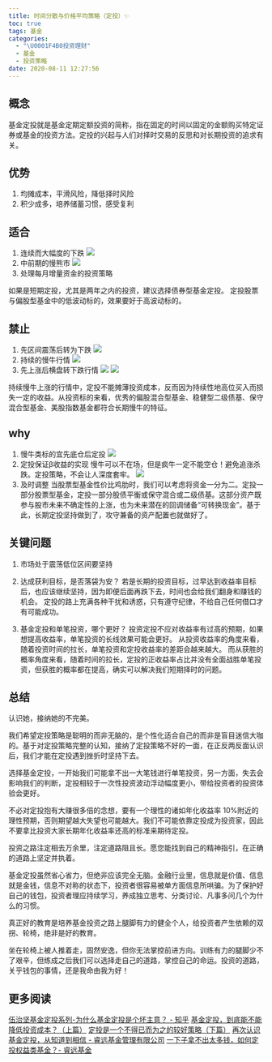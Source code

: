 ```yaml
---
title: 时间分散与价格平均策略（定投）✨
toc: true
tags: 基金
categories:
  - "\U0001F4B0投资理财"
  - 基金
  - 投资策略
date: 2020-08-11 12:27:56
---
```

## 概念
基金定投就是基金定期定额投资的简称，指在固定的时间以固定的金额购买特定证券或基金的投资方法。定投的兴起与人们对择时交易的反思和对长期投资的追求有关。

## 优势
1. 均摊成本，平滑风险，降低择时风险
2. 积少成多，培养储蓄习惯，感受复利

## 适合
1. 连续而大幅度的下跌
![](/images/fund/0001.png)
2. 中前期的慢熊市
![](/images/fund/0002.png)
3. 处理每月增量资金的投资策略

如果是短期定投，尤其是两年之内的投资，建议选择债券型基金定投。
定投股票与偏股型基金中的低波动标的，效果要好于高波动标的。

## 禁止
1. 先区间震荡后转为下跌
![](/images/fund/0004.png)
2. 持续的慢牛行情
![](/images/fund/0013.png)
3. 先上涨后横盘转下跌行情
![](/images/fund/005.png)
![](/images/fund/006.png)

持续慢牛上涨的行情中，定投不能摊薄投资成本，反而因为持续性地高位买入而损失一定的收益。从投资标的来看，优秀的偏股混合型基金、稳健型二级债基、保守混合型基金、美股指数基金都符合长期慢牛的特征。
## why
1. 慢牛类标的宜先底仓后定投
![](/images/fund/00123.png)
2. 定投保证β收益的实现
慢牛可以不在场，但是疯牛一定不能空仓！避免追涨杀跌。定投策略，不会让人深度套牢。
![](/images/fund/000139.png)
3. 及时调整
当股票型基金性价比鸡肋时，我们可以考虑将资金一分为二。定投一部分股票型基金，定投一部分股债平衡或保守混合或二级债基。这部分资产既参与股市未来不确定性的上涨，也为未来潜在的回调储备“可转换现金”。基于此，长期定投坚持做到了，攻守兼备的资产配置也就做好了。

## 关键问题
1. 市场处于震荡低位区间要坚持

2. 达成获利目标，是否落袋为安？
若是长期的投资目标，过早达到收益率目标后，也应该继续坚持，因为即便后面再跌下去，时间也会给我们翻身和赚钱的机会。
定投的路上充满各种干扰和诱惑，只有遵守纪律，不给自己任何借口才有可能成功。
3. 基金定投和单笔投资，哪个更好？
投资定投不应对收益率有过高的预期，如果想提高收益率，单笔投资的长线效果可能会更好。
从投资收益率的角度来看，随着投资时间的拉长，单笔投资和定投收益率的差距会越来越大。
而从获胜的概率角度来看，随着时间的拉长，定投的正收益率占比并没有全面战胜单笔投资，但获胜的概率都在提高，确实可以解决我们短期择时的问题。

## 总结
认识她，接纳她的不完美。

我们希望定投策略是聪明的而非无脑的，是个性化适合自己的而非是盲目迷信大咖的。基于对定投策略完整的认知，接纳了定投策略不好的一面，在正反两反面认识后，我们才能在定投遇到挫折时坚持下去。

选择基金定投，一开始我们可能拿不出一大笔钱进行单笔投资，另一方面，失去会影响我们的判断，定投相较于一次性投资波动浮动幅度更小，带给投资者的投资体验会更好。

不必对定投抱有大赚很多倍的念想，要有一个理性的诸如年化收益率 10%附近的理性预期，否则期望越大失望也可能越大。我们不可能依靠定投成为投资家，因此不要拿比投资大家长期年化收益率还高的标准来期待定投。

投资之路注定相去万余里，注定道路阻且长。愿您能找到自己的精神指引，在正确的道路上坚定并执着。

基金定投虽然省心省力，但绝非应该完全无脑。金融行业里，信息就是价值、信息就是金钱，信息不对称的状态下，投资者很容易被单方面信息所哄骗。为了保护好自己的钱包，投资者理应持续学习，养成独立思考、分类讨论、凡事多问几个为什么的习惯。

真正好的教育是培养基金投资之路上腿脚有力的健全个人，给投资者产生依赖的双拐、轮椅，绝非是好的教育。

坐在轮椅上被人推着走，固然安逸，但你无法掌控前进方向。训练有力的腿脚少不了艰辛，但练成之后我们可以选择走自己的道路，掌控自己的命运。投资的道路，关乎钱包的事情，还是我命由我为好！

## 更多阅读
[伍治坚基金定投系列-为什么基金定投是个坏主意？ - 知乎](https://zhuanlan.zhihu.com/p/30647912)
[基金定投，到底能不能降低投资成本？（上篇）](https://mp.weixin.qq.com/s?__biz=MzIxMjQyMjY0Mw==&mid=2247490568&idx=1&sn=62eb2cb6aa678397b3cbc32524b82848&chksm=97470694a0308f82c2fdf94cfd989c7cd0c77c655dd9f2dad8e5e124ad22e4f7fbe3218d62d1&scene=27#wechat_redirect&cpage=50)
[定投是一个不得已而为之的较好策略（下篇）](https://mp.weixin.qq.com/s?__biz=MzIxMjQyMjY0Mw==&mid=2247490623&idx=1&sn=4ee58412db66305e3d4c358fcf9c30e3&chksm=974706a3a0308fb54e1a381ff4d2c82709cac28643d3738ada6c33804b23f35dfacfb167071d&scene=158#rd)
[再次认识基金定投，从知道到相信 - 睿远基金管理有限公司](http://www.foresightfund.com/contents/2020/7/13-fbddde3b345d456eb69d0f78059432e8.html)
[一下子拿不出太多钱，如何定投权益类基金？- 睿远基金](https://mp.weixin.qq.com/s/pKAJ5uemYYZ2eEDJ8Uc_jg)